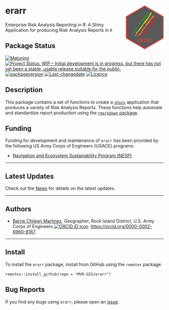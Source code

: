 <!-- README.md is generated from README.Rmd. Please edit that file -->
<!-- rmarkdown::render(input="README.Rmd", output_file = "README.md", output_format = "md_document") -->

# erarr <a> <img src="www/erarr.png" height="140" align="right"/></a>

Enterprise Risk Analysis Reporting in R: A Shiny Application for
producing Risk Analysis Reports in `R`

## Package Status

[![Maturing](https://img.shields.io/badge/lifecycle-maturing-blue.svg)](https://www.tidyverse.org/lifecycle)
[![Project Status: WIP – Initial development is in progress, but there
has not yet been a stable, usable release suitable for the
public.](https://www.repostatus.org/badges/latest/wip.svg)](https://www.repostatus.org/#wip)
[![packageversion](https://img.shields.io/badge/Package%20version-0.0.1-orange.svg?style=flat-square)](commits/master)
[![Last-changedate](https://img.shields.io/badge/last%20change-2024--02--06-yellowgreen.svg)](/commits/master)
[![Licence](https://img.shields.io/badge/licence-CC0-blue.svg)](http://choosealicense.com/licenses/cc0-1.0/)

## Description

This package contains a set of functions to create a
[`shiny`](https://shiny.posit.co/) application that produces a variety
of Risk Analysis Reports. These functions help automate and standardize
report production using the [`rmarkdown`
package](https://rmarkdown.rstudio.com/lesson-1.html).

## Funding

Funding for development and maintenance of `erarr` has been provided by
the following US Army Corps of Engineers (USACE) programs:

-   [Navigation and Ecosystem Sustainability Program
    (NESP)](https://www.mvr.usace.army.mil/Rock-Island-District/Programs/NESP/)

------------------------------------------------------------------------

## Latest Updates

Check out the [News](news/index.html) for details on the latest updates.

------------------------------------------------------------------------

## Authors

-   [Barrie Chileen
    Martinez](mailto:barrie.v.chileenmartinez@usace.army.mil),
    Geographer, Rock Island District, U.S. Army Corps of Engineers
    <a itemprop="sameAs" content="https://orcid.org/0000-0002-6960-8167" href="https://0000-0002-6960-8167" target="orcid.widget" rel="me noopener noreferrer" style="vertical-align:top;">
    <img src="https://orcid.org/sites/default/files/images/orcid_16x16.png" style="width:1em;margin-right:.5em;" alt="ORCID iD icon">https://orcid.org/0000-0002-6960-8167</a>

------------------------------------------------------------------------

## Install

To install the `erarr` package, install from GitHub using the `remotes`
package:

    remotes::install_github(repo = "MVR-GIS/erarr")

## Bug Reports

If you find any bugs using `erarr`, please open an
[issue](https://github.com/MVR-GIS/erarr/issues).
